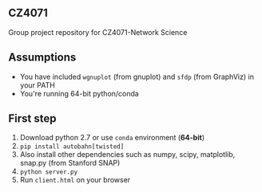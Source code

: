 ## CZ4071
Group project repository for CZ4071-Network Science

## Assumptions
* You have included `wgnuplot` (from gnuplot) and `sfdp` (from GraphViz) in your PATH
* You're running 64-bit python/conda

## First step
1. Download python 2.7 or use `conda` environment (**64-bit**)
2. `pip install autobahn[twisted]`
3. Also install other dependencies such as numpy, scipy, matplotlib, snap.py (from Stanford SNAP)
4. `python server.py`
5. Run `client.html` on your browser
